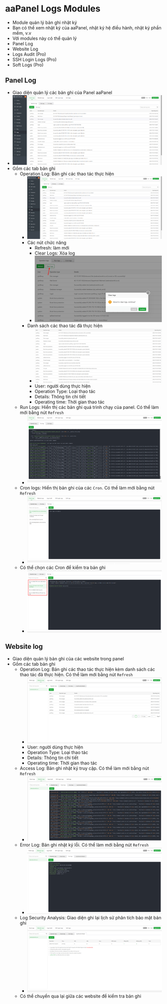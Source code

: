 # aaPanel Logs Modules 
- Module quản lý bản ghi nhật ký 
- Bạn có thể xem nhật ký của aaPanel, nhật ký hệ điều hành, nhật ký phần mềm, v.v
- Với modules này có thể quản lý 
- Panel Log 
- Website Log 
- Logs Audit (Pro)
- SSH Login Logs (Pro)
- Soft Logs (Pro)
## Panel Log 
- Giao diện quản lý các bản ghi của Panel aaPanel 
- ![images](./images/aa-1033.png)
- Gồm các tab bản ghi
	- Operation Log: Bản ghi các thao tác thực hiện 
		- ![images](./images/aa-1033.png)
		- Các nút chức năng 
			- Refresh: làm mới 
			- Clear Logs: Xóa log 
			- ![images](./images/aa-1034.png)
		- Danh sách các thao tác đã thực hiện 
			- ![images](./images/aa-1035.png)
			- User: người dùng thực hiện 
			- Operation Type: Loại thao tác 
			- Details: Thông tin chi tiết 
			- Operating time: Thời gian thao tác 
	- Run Logs: Hiển thị các bản ghi quá trình chạy của panel. Có thể làm mới bằng nút `Refresh`
		- ![images](./images/aa-1036.png)
	- Cron logs: Hiển thị bản ghi của các `Cron`. Có thể làm mới bằng nút `Refresh`
		- ![images](./images/aa-1037.png)
	- Có thể chọn các Cron để kiểm tra bản ghi 
		- ![images](./images/aa-1038.png)

## Website log 
- Giao diện quản lý bản ghi của các website trong panel 
- Gồm các tab bản ghi 
	- Operation Log:  Bản ghi các thao tác thực hiện kèm danh sách các thao tác đã thực hiện. Có thể làm mới bằng nút `Refresh`
		- ![images](./images/aa-1039.png)
		- User: người dùng thực hiện 
		- Operation Type: Loại thao tác 
		- Details: Thông tin chi tiết 
		- Operating time: Thời gian thao tác 
	- Access Log: Bản ghi nhật ký truy cập. Có thể làm mới bằng nút `Refresh`
		- ![images](./images/aa-1040.png)
	- Error Log: Bản ghi nhật ký lỗi. Có thể làm mới bằng nút `Refresh`
		- ![images](./images/aa-1041.png)
	- Log Security Analysis: Giao diện ghi lại lịch sử phân tích bảo mật bản ghi 
		- ![images](./images/aa-1042.png)
	- Có thể chuyển qua lại giữa các website để kiểm tra bản ghi 
